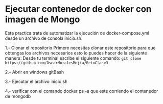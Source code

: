 # Ejecutar contenedor de docker con imagen de Mongo 
Esta practica trata de automatizar la ejecución de docker-compose.yml desde un archivo de consola inicio.sh.


1.- Clonar el repositorio
    Primero necesitas clonar este repositorio para que obtengas los archivos necesarios esto lo puedes hacer de la siguiente manera:
    Desde tu terminal escribe el siguiente comando: `git clone https://github.com/OscarMoralesMejia/RetoClase3`

2.- Abrir en windows gitBash

3.- Ejecutar el archivo inicio.sh

4.- verificar con el comando docker ps -a que este corriendo el contenedor de mongodb

